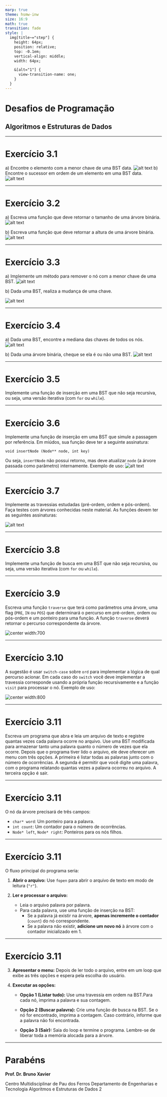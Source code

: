 ```yaml
---
marp: true
theme: hsmw-inw
size: 16:9
math: true
transition: fade
style: |
  img[title~="step"] {
    height: 64px;
    position: relative;
    top: -0.1em;
    vertical-align: middle;
    width: 64px;

    &[alt="1"] {
      view-transition-name: one;
    }  
  }
---
```


<!-- _class: title -->

# Desafios de Programação
## Algoritmos e Estruturas de Dados

---

# Exercício 3.1

a) Encontre o elemento com a menor chave de uma BST data.
![alt text](images/image.png)
b) Encontre o sucessor em ordem de um elemento em uma BST data.
![alt text](images/image-1.png)

---

# Exercício 3.2

a) Escreva uma função que deve retornar o tamanho de uma árvore binária.
![alt text](images/image-2.png)

b) Escreva uma função que deve retornar a altura de uma árvore binária.
![alt text](images/image-3.png)

---

# Exercício 3.3

a) Implemente um método para remover o nó com a menor chave de uma BST. 
![alt text](images/image-4.png)

b) Dada uma BST, realiza a mudança de uma chave.

![alt text](images/image-5.png)

---

# Exercício 3.4

a) Dada uma BST, encontre a mediana das chaves de todos os nós.
![alt text](images/image-6.png)

b) Dada uma árvore binária, cheque se ela é ou não uma BST.
![alt text](images/image-7.png)

---

# Exercício 3.5

Implemente uma função de inserção em uma BST que não seja recursiva, ou seja, uma versão iterativa (com `for` ou `while`).

---

# Exercício 3.6

Implemente uma função de inserção em uma BST que simule a passagem por referência. Em miúdos, sua função deve ter a seguinte assinatura:
 
 `void insertNode (Node** node, int key)`

Ou seja, `insertNode` não possui retorno, mas deve atualizar `node` (a árvore passada como parâmetro) internamente.
Exemplo de uso:
![alt text](images/image-8.png)

---

# Exercício 3.7

Implemente as travessias estudadas (pré-ordem, ordem e pós-ordem). Faça testes com árvores conhecidas neste material. As funções devem ter as seguintes assinaturas:

![alt text](images/image-9.png)

---

# Exercício 3.8

Implemente uma função de busca em uma BST que não seja recursiva, ou seja, uma versão iterativa (com `for` ou `while`).

---

# Exercício 3.9

Escreva uma função `traverse` que terá como parâmetros uma árvore, uma flag (`PRE`, `IN` ou `POS`) que determinará o percurso em pré-ordem, ordem ou pós-ordem e um ponteiro para uma função. A função `traverse` deverá retornar o percurso correspondente da árvore.

![center width:700](images/image-10.png)

---

# Exercício 3.10

A sugestão é usar `switch-case` sobre `ord` para implementar a lógica de qual percurso acionar. Em cada caso do `switch` você deve implementar a travessia corresponde usando a própria função recursivamente e a função `visit` para processar o nó. Exemplo de uso:

![center width:800](images/image-11.png)

---

# Exercício 3.11

Escreva um programa que abra e leia um arquivo de texto e registre quantas vezes cada palavra ocorre no arquivo. Use uma  BST modificada para armazenar tanto uma palavra quanto o número de vezes que ela ocorre. Depois que o programa tiver lido o arquivo, ele deve oferecer um menu com três opções. A primeira é listar todas as palavras junto com o número de ocorrências. A segunda é permitir que você digite uma palavra, com o programa relatando quantas vezes a palavra ocorreu no arquivo. A terceira opção é sair.

---

# Exercício 3.11



O nó da árvore precisará de três campos:
- `char* word`: Um ponteiro para a palavra.
- `int count`: Um contador para o número de ocorrências.
- `Node* left`, `Node* right`: Ponteiros para os nós filhos.

---

# Exercício 3.11


O fluxo principal do programa seria:

1. **Abrir o arquivo:** Use `fopen` para abrir o arquivo de texto em modo de leitura (`"r"`).
    
2. **Ler e processar o arquivo:**
    - Leia o arquivo palavra por palavra.
    - Para cada palavra, use uma função de inserção na BST:
        - Se a palavra já existir na árvore, **apenas incremente o contador** (`count`) do nó correspondente.
        - Se a palavra não existir, **adicione um novo nó** à árvore com o contador inicializado em 1.

---

# Exercício 3.11

3. **Apresentar o menu:** Depois de ler todo o arquivo, entre em um loop que exibe as três opções e espera pela escolha do usuário.
    
4. **Executar as opções:**
    
    - **Opção 1 (Listar tudo):** Use uma travessia em ordem na BST.Para cada nó, imprima a palavra e sua contagem.
        
    - **Opção 2 (Buscar palavra):** Crie uma função de busca na BST. Se o nó for encontrado, imprima a contagem. Caso contrário, informe que a palavra não foi encontrada.
        
    - **Opção 3 (Sair):** Saia do loop e termine o programa. Lembre-se de liberar toda a memória alocada para a árvore.

---

<!-- _class: end -->

# Parabéns

**Prof. Dr. Bruno Xavier**

Centro Multidisciplinar de Pau dos Ferros
Departamento de Engenharias e Tecnologia
Algoritmos e Estruturas de Dados 2

